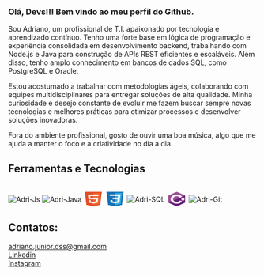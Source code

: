 ### Olá, Devs!!! Bem vindo ao meu perfil do Github.
Sou Adriano, um profissional de T.I. apaixonado por tecnologia e aprendizado contínuo. Tenho uma forte base em lógica de programação e experiência consolidada em desenvolvimento backend, trabalhando com Node.js e Java para construção de APIs REST eficientes e escaláveis. Além disso, tenho amplo conhecimento em bancos de dados SQL, como PostgreSQL e Oracle.

Estou acostumado a trabalhar com metodologias ágeis, colaborando com equipes multidisciplinares para entregar soluções de alta qualidade. Minha curiosidade e desejo constante de evoluir me fazem buscar sempre novas tecnologias e melhores práticas para otimizar processos e desenvolver soluções inovadoras.

Fora do ambiente profissional, gosto de ouvir uma boa música, algo que me ajuda a manter o foco e a criatividade no dia a dia.

  ## Ferramentas e Tecnologias 
 <div style="display: inline_block"><br>
  <img align="center" alt="Adri-Js" height="30" width="40" src="https://cdn.jsdelivr.net/gh/devicons/devicon/icons/nodejs/nodejs-original.svg">
  <img align="center" alt="Adri-Java" height="30" width="40" src="https://cdn.jsdelivr.net/gh/devicons/devicon/icons/java/java-original.svg">
  <img align="center" alt="Adri-HTML" height="30" width="40" src="https://raw.githubusercontent.com/devicons/devicon/master/icons/html5/html5-original.svg">
  <img align="center" alt="Adri-CSS" height="30" width="40" src="https://raw.githubusercontent.com/devicons/devicon/master/icons/css3/css3-original.svg">
  <img align="center" alt="Adri-SQL" height="30" width="40" src="https://cdn.jsdelivr.net/gh/devicons/devicon/icons/mysql/mysql-original.svg">
  <img align="center" alt="Adri-Csharp" height="30" width="40" src="https://raw.githubusercontent.com/devicons/devicon/master/icons/csharp/csharp-original.svg">
  <img align="center" alt="Adri-Git" height="30" width="40" src="https://cdn.jsdelivr.net/gh/devicons/devicon/icons/github/github-original.svg">
</div>



## Contatos:
adriano.junior.dss@gmail.com <br/>
[Linkedin](https://www.linkedin.com/in/adriano-junior-b9251a287/) <br/>
[Instagram](https://www.instagram.com/_adriano.jr/) <br/>
        
          
          
  
          
                                    

